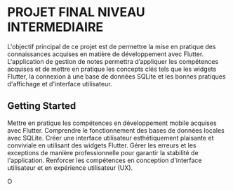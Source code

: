 # PROJET FINAL NIVEAU INTERMEDIAIRE 

L'objectif principal de ce projet est de permettre  la mise en
pratique des connaissances acquises en matière de développement avec Flutter.
L'application de gestion de notes permettra d’appliquer les compétences acquises et
de mettre en pratique les concepts clés tels que les widgets Flutter, la connexion à une
base de données SQLite et les bonnes pratiques d'affichage et d'interface utilisateur.

## Getting Started

Mettre en pratique les compétences en développement mobile acquises avec Flutter.
Comprendre le fonctionnement des bases de données locales avec SQLite.
Créer une interface utilisateur esthétiquement plaisante et conviviale en utilisant
des widgets Flutter.
Gérer les erreurs et les exceptions de manière professionnelle pour garantir la
stabilité de l'application.
Renforcer les compétences en conception d'interface utilisateur et en expérience
utilisateur (UX).

O
